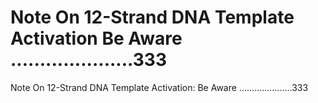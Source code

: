 # Note On 12-Strand DNA Template Activation Be Aware .....................333

Note On 12-Strand DNA Template Activation: Be Aware .....................333